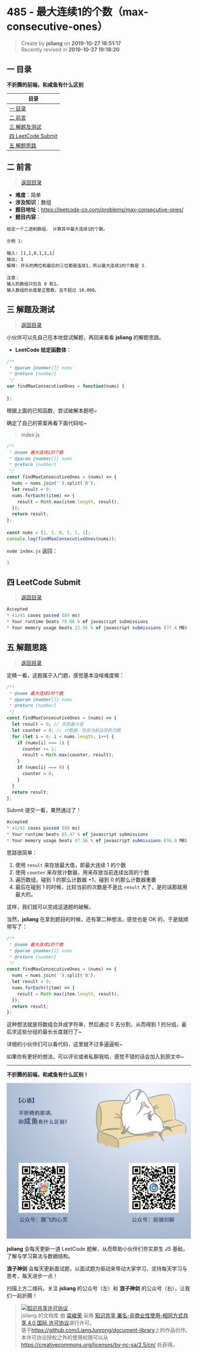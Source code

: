 485 - 最大连续1的个数（max-consecutive-ones）
===

> Create by **jsliang** on **2019-10-27 18:51:17**  
> Recently revised in **2019-10-27 19:18:20**

## <a name="chapter-one" id="chapter-one">一 目录</a>

**不折腾的前端，和咸鱼有什么区别**

| 目录 |
| --- | 
| [一 目录](#chapter-one) | 
| <a name="catalog-chapter-two" id="catalog-chapter-two"></a>[二 前言](#chapter-two) |
| <a name="catalog-chapter-three" id="catalog-chapter-three"></a>[三 解题及测试](#chapter-three) |
| <a name="catalog-chapter-four" id="catalog-chapter-four"></a>[四 LeetCode Submit](#chapter-four) |
| <a name="catalog-chapter-five" id="catalog-chapter-five"></a>[五 解题思路](#chapter-five) |

## <a name="chapter-two" id="chapter-two">二 前言</a>

> [返回目录](#chapter-one)

* **难度**：简单
* **涉及知识**：数组
* **题目地址**：https://leetcode-cn.com/problems/max-consecutive-ones/
* **题目内容**：

```
给定一个二进制数组， 计算其中最大连续1的个数。

示例 1:

输入: [1,1,0,1,1,1]
输出: 3
解释: 开头的两位和最后的三位都是连续1，所以最大连续1的个数是 3.

注意：
输入的数组只包含 0 和1。
输入数组的长度是正整数，且不超过 10,000。
```

## <a name="chapter-three" id="chapter-three">三 解题及测试</a>

> [返回目录](#chapter-one)

小伙伴可以先自己在本地尝试解题，再回来看看 **jsliang** 的解题思路。

* **LeetCode 给定函数体**：

```js
/**
 * @param {number[]} nums
 * @return {number}
 */
var findMaxConsecutiveOnes = function(nums) {
    
};
```

根据上面的已知函数，尝试破解本题吧~

确定了自己的答案再看下面代码哈~

> index.js

```js
/**
 * @name 最大连续1的个数
 * @param {number[]} nums
 * @return {number}
 */
const findMaxConsecutiveOnes = (nums) => {
  nums = nums.join('').split('0');
  let result = 0;
  nums.forEach((item) => {
    result = Math.max(item.length, result);
  });
  return result;
};

const nums = [1, 1, 0, 1, 1, 1];
console.log(findMaxConsecutiveOnes(nums));
```

`node index.js` 返回：

```js
3
```

## <a name="chapter-four" id="chapter-four">四 LeetCode Submit</a>

> [返回目录](#chapter-one)

```js
Accepted
* 41/41 cases passed (84 ms)
* Your runtime beats 78.06 % of javascript submissions
* Your memory usage beats 22.56 % of javascript submissions (37.4 MB)
```

## <a name="chapter-five" id="chapter-five">五 解题思路</a>

> [返回目录](#chapter-one)

定睛一看，这题属于入门题，感觉基本没啥难度嘛：

```js
/**
 * @name 最大连续1的个数
 * @param {number[]} nums
 * @return {number}
 */
const findMaxConsecutiveOnes = (nums) => {
  let result = 0; // 存放最大值
  let counter = 0; // 计数器，存放当前出现的次数
  for (let i = 0; i < nums.length; i++) {
    if (nums[i] === 1) {
      counter += 1;
      result = Math.max(counter, result);
    }
    if (nums[i] === 0) {
      counter = 0;
    }
  }
  return result;
};
```

Submit 提交一看，果然通过了！

```js
Accepted
* 41/41 cases passed (80 ms)
* Your runtime beats 85.47 % of javascript submissions
* Your memory usage beats 47.56 % of javascript submissions (36.9 MB)
```

思路很简单：

1. 使用 `result` 来存放最大值，即最大连续 1 的个数
2. 使用 `counter` 来存放计数器，用来存放当前连续出现的个数
3. 遍历数组，碰到 1 的那么计数器 +1，碰到 0 的那么计数器重置
4. 最后在碰到 1 的时候，比较当前的次数是不是比 `result` 大了，是的话那就用最大的。

这样，我们就可以完成这道题的破解。

当然，**jsliang** 在拿到题目的时候，还有第二种想法，感觉也是 OK 的，于是就顺带写了：

```js
/**
 * @name 最大连续1的个数
 * @param {number[]} nums
 * @return {number}
 */
const findMaxConsecutiveOnes = (nums) => {
  nums = nums.join('').split('0');
  let result = 0;
  nums.forEach((item) => {
    result = Math.max(item.length, result);
  });
  return result;
};
```

这种想法就是将数组合并成字符串，然后通过 0 去分割，从而得到 1 的分组，最后求这些分组的最长长度就行了~

详细的小伙伴们可以看代码，这里就不过多逼逼啦~

如果你有更好的想法，可以评论或者私聊我哈，感觉不错的话会加入到原文中~

---

**不折腾的前端，和咸鱼有什么区别！**

![图](../../../public-repertory/img/z-index-small.png)

**jsliang** 会每天更新一道 LeetCode 题解，从而帮助小伙伴们夯实原生 JS 基础，了解与学习算法与数据结构。

**浪子神剑** 会每天更新面试题，以面试题为驱动来带动大家学习，坚持每天学习与思考，每天进步一点！

扫描上方二维码，关注 **jsliang** 的公众号（左）和 **浪子神剑** 的公众号（右），让我们一起折腾！

> <a rel="license" href="http://creativecommons.org/licenses/by-nc-sa/4.0/"><img alt="知识共享许可协议" style="border-width:0" src="https://i.creativecommons.org/l/by-nc-sa/4.0/88x31.png" /></a><br /><span xmlns:dct="http://purl.org/dc/terms/" property="dct:title">jsliang 的文档库</span> 由 <a xmlns:cc="http://creativecommons.org/ns#" href="https://github.com/LiangJunrong/document-library" property="cc:attributionName" rel="cc:attributionURL">梁峻荣</a> 采用 <a rel="license" href="http://creativecommons.org/licenses/by-nc-sa/4.0/">知识共享 署名-非商业性使用-相同方式共享 4.0 国际 许可协议</a>进行许可。<br />基于<a xmlns:dct="http://purl.org/dc/terms/" href="https://github.com/LiangJunrong/document-library" rel="dct:source">https://github.com/LiangJunrong/document-library</a>上的作品创作。<br />本许可协议授权之外的使用权限可以从 <a xmlns:cc="http://creativecommons.org/ns#" href="https://creativecommons.org/licenses/by-nc-sa/2.5/cn/" rel="cc:morePermissions">https://creativecommons.org/licenses/by-nc-sa/2.5/cn/</a> 处获得。